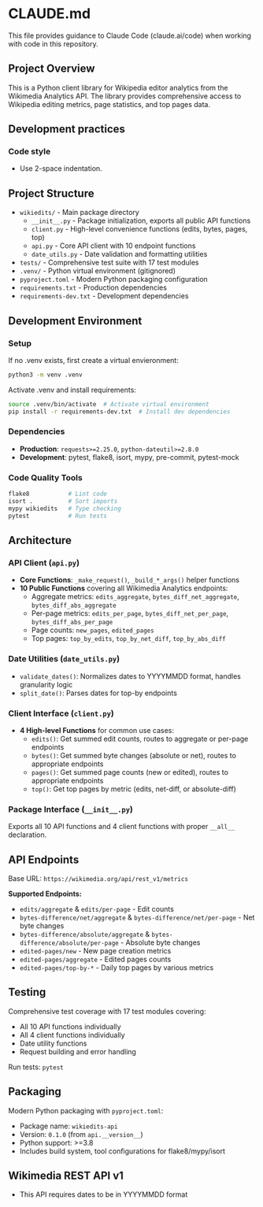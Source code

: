 # CLAUDE.md

This file provides guidance to Claude Code (claude.ai/code) when working with code in this repository.

## Project Overview

This is a Python client library for Wikipedia editor analytics from the Wikimedia Analytics API. The library provides comprehensive access to Wikipedia editing metrics, page statistics, and top pages data.

## Development practices

### Code style

- Use 2-space indentation.

## Project Structure

- `wikiedits/` - Main package directory
  - `__init__.py` - Package initialization, exports all public API functions
  - `client.py` - High-level convenience functions (edits, bytes, pages, top)
  - `api.py` - Core API client with 10 endpoint functions
  - `date_utils.py` - Date validation and formatting utilities
- `tests/` - Comprehensive test suite with 17 test modules
- `.venv/` - Python virtual environment (gitignored)
- `pyproject.toml` - Modern Python packaging configuration
- `requirements.txt` - Production dependencies
- `requirements-dev.txt` - Development dependencies

## Development Environment

### Setup
If no .venv exists, first create a virtual envieronment:

```bash
python3 -m venv .venv
```

Activate .venv and install requirements:

```bash
source .venv/bin/activate  # Activate virtual environment
pip install -r requirements-dev.txt  # Install dev dependencies
```

### Dependencies
- **Production**: `requests>=2.25.0`, `python-dateutil>=2.8.0`
- **Development**: pytest, flake8, isort, mypy, pre-commit, pytest-mock

### Code Quality Tools
```bash
flake8           # Lint code  
isort .          # Sort imports
mypy wikiedits   # Type checking
pytest           # Run tests
```

## Architecture

### API Client (`api.py`)
- **Core Functions**: `_make_request()`, `_build_*_args()` helper functions
- **10 Public Functions** covering all Wikimedia Analytics endpoints:
  - Aggregate metrics: `edits_aggregate`, `bytes_diff_net_aggregate`, `bytes_diff_abs_aggregate`
  - Per-page metrics: `edits_per_page`, `bytes_diff_net_per_page`, `bytes_diff_abs_per_page` 
  - Page counts: `new_pages`, `edited_pages`
  - Top pages: `top_by_edits`, `top_by_net_diff`, `top_by_abs_diff`

### Date Utilities (`date_utils.py`)
- `validate_dates()`: Normalizes dates to YYYYMMDD format, handles granularity logic
- `split_date()`: Parses dates for top-by endpoints

### Client Interface (`client.py`)
- **4 High-level Functions** for common use cases:
  - `edits()`: Get summed edit counts, routes to aggregate or per-page endpoints
  - `bytes()`: Get summed byte changes (absolute or net), routes to appropriate endpoints
  - `pages()`: Get summed page counts (new or edited), routes to appropriate endpoints
  - `top()`: Get top pages by metric (edits, net-diff, or absolute-diff)

### Package Interface (`__init__.py`)
Exports all 10 API functions and 4 client functions with proper `__all__` declaration.

## API Endpoints

Base URL: `https://wikimedia.org/api/rest_v1/metrics`

**Supported Endpoints:**
- `edits/aggregate` & `edits/per-page` - Edit counts
- `bytes-difference/net/aggregate` & `bytes-difference/net/per-page` - Net byte changes
- `bytes-difference/absolute/aggregate` & `bytes-difference/absolute/per-page` - Absolute byte changes  
- `edited-pages/new` - New page creation metrics
- `edited-pages/aggregate` - Edited pages counts
- `edited-pages/top-by-*` - Daily top pages by various metrics

## Testing

Comprehensive test coverage with 17 test modules covering:
- All 10 API functions individually
- All 4 client functions individually
- Date utility functions  
- Request building and error handling

Run tests: `pytest`

## Packaging

Modern Python packaging with `pyproject.toml`:
- Package name: `wikiedits-api` 
- Version: `0.1.0` (from `api.__version__`)
- Python support: >=3.8
- Includes build system, tool configurations for flake8/mypy/isort

## Wikimedia REST API v1
- This API requires dates to be in YYYYMMDD format